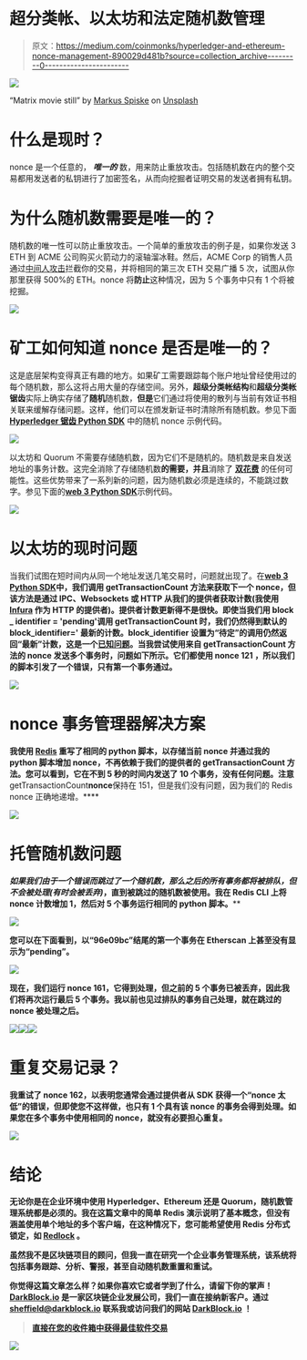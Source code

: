 # 超分类帐、以太坊和法定随机数管理

> 原文：<https://medium.com/coinmonks/hyperledger-and-ethereum-nonce-management-890029d481b?source=collection_archive---------0----------------------->

![](img/5cb94ac0d5fe7aa59f71d4481c381087.png)

“Matrix movie still” by [Markus Spiske](https://unsplash.com/@markusspiske?utm_source=medium&utm_medium=referral) on [Unsplash](https://unsplash.com?utm_source=medium&utm_medium=referral)

# 什么是现时？

nonce 是一个任意的， ***唯一的*** 数，用来防止重放攻击。包括随机数在内的整个交易都用发送者的私钥进行了加密签名，从而向挖掘者证明交易的发送者拥有私钥。

# 为什么随机数需要是唯一的？

随机数的唯一性可以防止重放攻击。一个简单的重放攻击的例子是，如果你发送 3 ETH 到 ACME 公司购买火箭动力的滚轴溜冰鞋。然后，ACME Corp 的销售人员通过[中间人攻击](https://en.wikipedia.org/wiki/Man-in-the-middle_attack)拦截你的交易，并将相同的第三次 ETH 交易广播 5 次，试图从你那里获得 500%的 ETH。nonce 将**防止**这种情况，因为 5 个事务中只有 1 个将被挖掘。

![](img/142396c0ade25a959e12581234cea9b7.png)

# 矿工如何知道 nonce 是否是唯一的？

这是底层架构变得真正有趣的地方。如果矿工需要跟踪每个账户地址曾经使用过的每个随机数，那么这将占用大量的存储空间。另外，**超级分类帐结构**和**超级分类帐锯齿**实际上确实存储了**随机**随机数，**但是**它们通过将使用的散列与当前有效证书相关联来缓解存储问题。这样，他们可以在颁发新证书时清除所有随机数。参见下面 [**Hyperledger 锯齿 Python SDK**](https://sawtooth.hyperledger.org/docs/core/releases/1.0.1/app_developers_guide/python_sdk.html) 中的随机 nonce 示例代码。

![](img/58889f6e05563f9126329c78dc7ca729.png)

以太坊和 Quorum 不需要存储随机数，因为它们不是随机的。随机数是来自发送地址的事务计数。这完全消除了存储随机数**的需要，并且**消除了 [**双花费**](https://en.wikipedia.org/wiki/Double-spending) 的任何可能性。这些优势带来了一系列新的问题，因为随机数必须是连续的，不能跳过数字。参见下面的[**web 3 Python SDK**](https://web3py.readthedocs.io/en/stable/index.html)示例代码。

![](img/8d82c07106a541ee943b5ecb670a86e1.png)

# 以太坊的现时问题

当我们试图在短时间内从同一个地址发送几笔交易时，问题就出现了。在[**web 3 Python SDK**](https://web3py.readthedocs.io/en/stable/index.html)**中，我们调用 **getTransactionCount** 方法来获取下一个 nonce，但该方法是通过 IPC、Websockets 或 HTTP 从我们的提供者获取计数(我使用 [Infura](https://infura.io/) 作为 HTTP 的提供者)。提供者计数更新得不是很快。即使当我们用 block _ identifier = '**pending**'调用 **getTransactionCount** 时，我们仍然得到默认的 block_identifier=' **最新的**计数。block_identifier 设置为“待定”的调用仍然返回“最新”计数，这是一个[已知问题](https://github.com/ethereum/go-ethereum/issues/2880)。当我尝试使用来自 **getTransactionCount** 方法的 nonce 发送多个事务时，问题如下所示。它们都使用 nonce **121** ，所以我们的脚本引发了一个错误，只有第一个事务通过。**

**![](img/c73dca4db37fe038a2fa03c0925511bc.png)**

# **nonce 事务管理器解决方案**

**我使用 [**Redis**](https://redis.io/) 重写了相同的 python 脚本，以存储当前 nonce 并通过我的 python 脚本增加 nonce，不再依赖于我们的提供者的 **getTransactionCount** 方法。您可以看到，它在不到 5 秒的时间内发送了 10 个事务，没有任何问题。注意**getTransactionCount**nonce**保持在 151，但是我们没有问题，因为我们的 Redis nonce 正确地递增。****

****![](img/1e988237d352ed4ff64f258b7bee4864.png)****

# ****托管随机数问题****

****如果我们由于一个错误而跳过了一个随机数，那么之后的所有事务都将被排队，但不会被处理*(有时会被丢弃)*，直到被跳过的随机数被使用。我在 Redis CLI 上将 nonce 计数增加 1，然后对 5 个事务运行相同的 python 脚本。****

****![](img/5dc4cf992c7581f2b9310e1fa5471fbe.png)****

****您可以在下面看到，以“96e09bc”结尾的第一个事务在 Etherscan 上甚至没有显示为“pending”。****

****![](img/c2428787ae4937241d691666f799879c.png)****

****现在，我们运行 nonce 161，它得到处理，但之前的 5 个事务已被丢弃，因此我们将再次运行最后 5 个事务。我以前也见过排队的事务自己处理，就在跳过的 nonce 被处理之后。****

****![](img/9702f9ad4b24dacd32804aa0d9206065.png)********![](img/e953c4ff64f549976bb89c2017128bb8.png)********![](img/e0ac6424ca9e189eb84307045237adf7.png)****

# ****重复交易记录？****

****我重试了 nonce 162，以表明您通常会通过提供者从 SDK 获得一个“nonce 太低”的错误，但即使您不这样做，也只有 1 个具有该 nonce 的事务会得到处理。如果您在多个事务中使用相同的 nonce，就没有必要担心重复。****

****![](img/6ab63f7247fcaeaa136624c97ac76f54.png)****

# ****结论****

****无论你是在**企业**环境中使用 Hyperledger、Ethereum 还是 Quorum，随机数管理系统都是必须的。我在这篇文章中的简单 Redis 演示说明了基本概念，但没有涵盖使用单个地址的多个客户端，在这种情况下，您可能希望使用 **Redis 分布式锁定**，如 [**Redlock**](https://redis.io/topics/distlock) 。****

****虽然我不是区块链项目的顾问，但我一直在研究一个**企业事务管理系统**，该系统将包括事务跟踪、分析、警报，甚至自动**随机数**重置和重试。****

****你觉得这篇文章怎么样？如果你喜欢它或者学到了什么，请留下你的掌声！ [DarkBlock.io](https://darkblock.io/) 是一家区块链企业发展公司，我们一直在接纳新客户。通过 [sheffield@darkblock.io](mailto:sheffield@darkblock.io) 联系我或访问我们的网站 [DarkBlock.io](https://darkblock.io/) ！****

> ****[直接在您的收件箱中获得最佳软件交易](https://coincodecap.com/?utm_source=coinmonks)****

****[![](img/7c0b3dfdcbfea594cc0ae7d4f9bf6fcb.png)](https://coincodecap.com/?utm_source=coinmonks)****